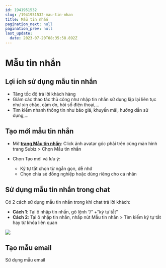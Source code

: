 ```yaml
---
id: 1941951532
slug: /1941951532-mau-tin-nhan
title: Mẫu tin nhắn
pagination_next: null
pagination_prev: null
last_update:
  date: 2023-07-20T08:35:58.892Z
---
```


# Mẫu tin nhắn



## Lợi ích sử dụng mẫu tin nhắn


- Tăng tốc độ trả lời khách hàng
- Giảm các thao tác thủ công như nhập tin nhắn sử dụng lặp lại liên tục như xin chào, cảm ơn, hỏi số điện thoại,...
- Tìm kiếm nhanh thông tin như báo giá, khuyến mãi, hướng dẫn sử dụng,...
## Tạo mới mẫu tin nhắn


- Mở **[trang Mẫu tin nhắn](https://app.subiz.com.vn/settings/?message_template=true)**: Click ảnh avatar góc phải trên cùng màn hình trang Subiz > Chọn Mẫu tin nhắn
- Chọn Tạo mới và lưu ý:

    - Ký tự tắt chọn từ ngắn gọn, dễ nhớ
    - Chọn chia sẻ đồng nghiệp hoặc dùng riêng cho cá nhân
## Sử dụng mẫu tin nhắn trong chat




Có 2 cách sử dụng mẫu tin nhắn trong khi chat trả lời khách:

- **Cách 1**: Tại ô nhập tin nhắn, gõ lệnh “/” +”ký tự tắt”
- **Cách 2**: Tại ô nhập tin nhắn, nhấp nút Mẫu tin nhắn > Tìm kiếm ký tự tắt hay từ khóa liên quan


![](https://vcdn.subiz-cdn.com/file/firtbcylhbcyrxtiliko_acpxkgumifuoofoosble)



## Tạo mẫu email










Sử dụng mẫu email